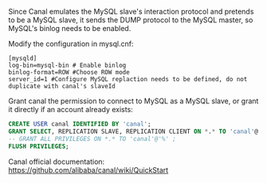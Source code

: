 Since Canal emulates the MySQL slave's interaction protocol and pretends to be a MySQL slave, it sends the DUMP protocol to the MySQL master, so MySQL's binlog needs to be enabled.

Modify the configuration in mysql.cnf:

```text
[mysqld]
log-bin=mysql-bin # Enable binlog
binlog-format=ROW #Choose ROW mode
server_id=1 #Configure MySQL replaction needs to be defined, do not duplicate with canal's slaveId
```

Grant canal the permission to connect to MySQL as a MySQL slave, or grant it directly if an account already exists:

```sql
CREATE USER canal IDENTIFIED BY 'canal';  
GRANT SELECT, REPLICATION SLAVE, REPLICATION CLIENT ON *.* TO 'canal'@'%';
-- GRANT ALL PRIVILEGES ON *.* TO 'canal'@'%' ;
FLUSH PRIVILEGES;
```

Canal official documentation: https://github.com/alibaba/canal/wiki/QuickStart